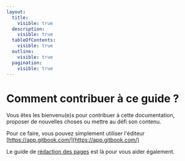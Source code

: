 ```yaml
---
layout:
  title:
    visible: true
  description:
    visible: true
  tableOfContents:
    visible: true
  outline:
    visible: true
  pagination:
    visible: true
---
```


# Comment contribuer à ce guide ?

Vous êtes les bienvenu(e)s pour contribuer à cette documentation, proposer de nouvelles choses ou mettre au défi son contenu.&#x20;

Pour ce faire, vous pouvez simplement utiliser l'éditeur [https://app.gitbook.com/](https://app.gitbook.com/)

Le guide de [rédaction des pages](guide-de-redaction-des-pages.md) est là pour vous aider également.&#x20;
